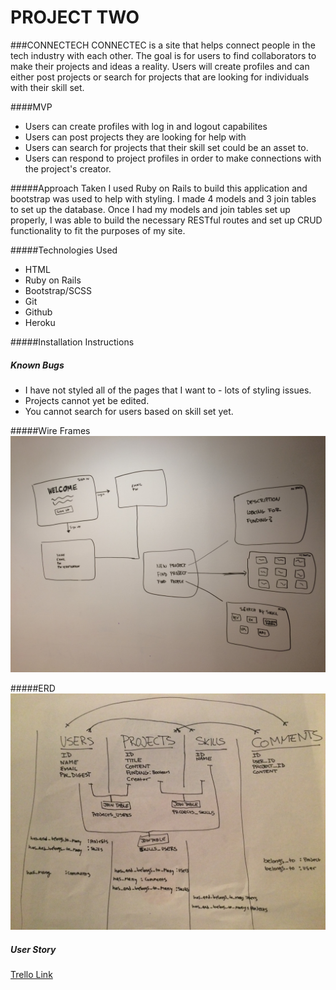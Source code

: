 # PROJECT TWO 



###CONNECTECH
CONNECTEC is a site that helps connect people in the tech industry with each other. The goal is for users to find collaborators to make their projects and ideas a reality. Users will create profiles and can either post projects or search for projects that are looking for individuals with their skill set. 


####MVP
* Users can create profiles with log in and logout capabilites 
* Users can post projects they are looking for help with 
* Users can search for projects that their skill set could be an asset to. 
* Users can respond to project profiles in order to make connections with the project's creator. 

#####Approach Taken
I used Ruby on Rails to build this application and bootstrap was used to help with styling. I made 4 models and 3 join tables to set up the database. Once I had my models and join tables set up properly, I was able to build the necessary RESTful routes and set up CRUD functionality to fit the purposes of my site.  

#####Technologies Used
* HTML
* Ruby on Rails
* Bootstrap/SCSS
* Git
* Github
* Heroku

#####Installation Instructions 

##### Known Bugs
* I have not styled all of the pages that I want to - lots of styling issues.
* Projects cannot yet be edited.
* You cannot search for users based on skill set yet.

#####Wire Frames
![](assets/wireframe1.JPG)


#####ERD
![](assets/ERD2.JPG)


##### User Story

[Trello Link](https://trello.com/b/w54m2jm3/project-2)

